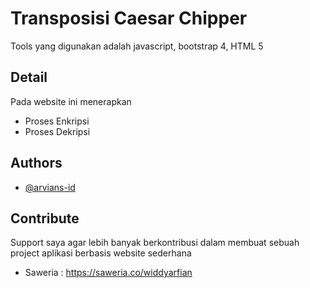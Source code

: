 # Transposisi Caesar Chipper
Tools yang digunakan adalah javascript, bootstrap 4, HTML 5

## Detail
Pada website ini menerapkan
<ul>
  <li>Proses Enkripsi</li>
  <li>Proses Dekripsi</li>
</ul>

## Authors

- [@arvians-id](https://www.github.com/arvians-id)

## Contribute
Support saya agar lebih banyak berkontribusi dalam membuat sebuah project aplikasi berbasis website sederhana

- Saweria : https://saweria.co/widdyarfian
